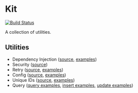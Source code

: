 # Kit

[![Build Status](https://travis-ci.org/tinrab/kit.svg?branch=master)](https://travis-ci.org/tinrab/kit)

A collection of utilities.

## Utilities

- Dependency Injection ([source](./di), [examples](./di/di_test.go))
- Security ([source](./security))
- Retry ([source](./retry), [examples](./retry/retry_test.go))
- Config ([source](./cfg), [examples](./cfg/cfg_test.go))
- Unique IDs ([source](./id), [examples](./id/id_test.go))
- Query ([query examples](./query/query_test.go), [insert examples](./query/insert_test.go), [update examples](./query/update_test.go))
